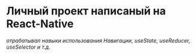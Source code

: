 # Личный проект написаный на React-Native 
_отрабатывал навыки использования Навигации, useState, useReducer, useSelector и т.д._
